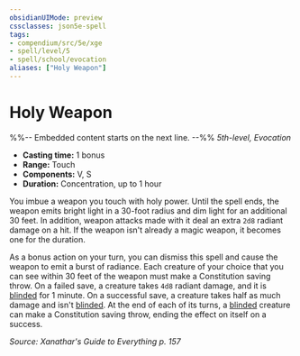 ```yaml
---
obsidianUIMode: preview
cssclasses: json5e-spell
tags:
- compendium/src/5e/xge
- spell/level/5
- spell/school/evocation
aliases: ["Holy Weapon"]
---
```

# Holy Weapon
%%-- Embedded content starts on the next line. --%%
*5th-level, Evocation*  

- **Casting time:** 1 bonus
- **Range:** Touch
- **Components:** V, S
- **Duration:** Concentration, up to 1 hour

You imbue a weapon you touch with holy power. Until the spell ends, the weapon emits bright light in a 30-foot radius and dim light for an additional 30 feet. In addition, weapon attacks made with it deal an extra `2d8` radiant damage on a hit. If the weapon isn't already a magic weapon, it becomes one for the duration.

As a bonus action on your turn, you can dismiss this spell and cause the weapon to emit a burst of radiance. Each creature of your choice that you can see within 30 feet of the weapon must make a Constitution saving throw. On a failed save, a creature takes `4d8` radiant damage, and it is [blinded](Mechanics/Rules/conditions.md#Blinded) for 1 minute. On a successful save, a creature takes half as much damage and isn't [blinded](Mechanics/Rules/conditions.md#Blinded). At the end of each of its turns, a [blinded](Mechanics/Rules/conditions.md#Blinded) creature can make a Constitution saving throw, ending the effect on itself on a success.

*Source: Xanathar's Guide to Everything p. 157*